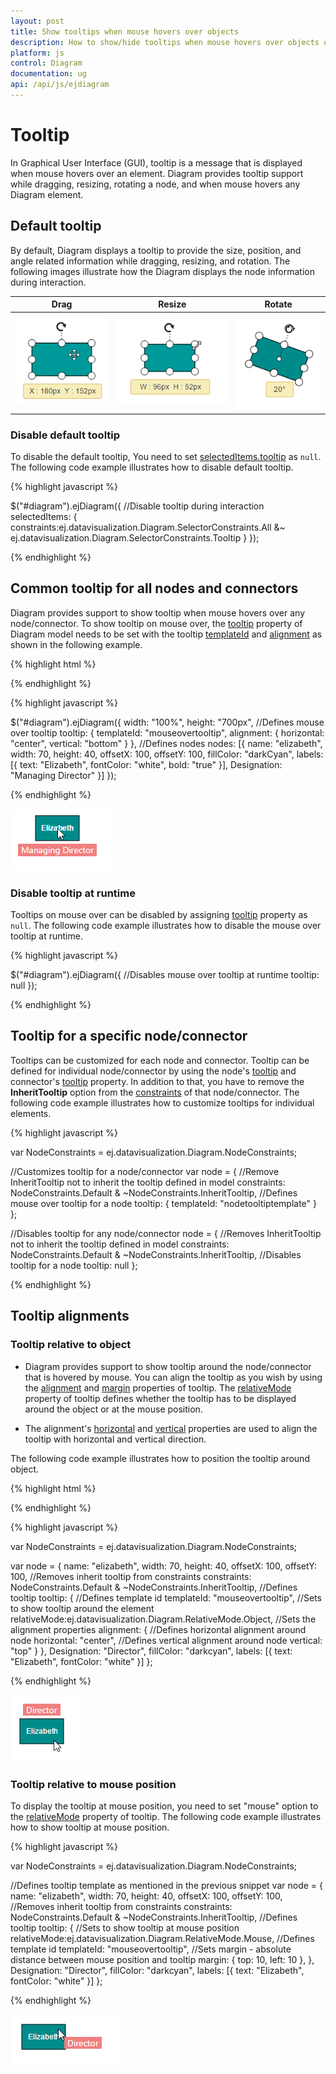 ```yaml
---
layout: post
title: Show tooltips when mouse hovers over objects
description: How to show/hide tooltips when mouse hovers over objects or during interaction?
platform: js
control: Diagram
documentation: ug
api: /api/js/ejdiagram
---
```


# Tooltip
In Graphical User Interface (GUI), tooltip is a message that is displayed when mouse hovers over an element. Diagram provides tooltip support while dragging, resizing, rotating a node, and when mouse hovers any Diagram element.

## Default tooltip

By default, Diagram displays a tooltip to provide the size, position, and angle related information while dragging, resizing, and rotation. The following images illustrate how the Diagram displays the node information during interaction.

| Drag | Resize | Rotate |
|---|---|---|
| ![](/js/Diagram/Tooltip_images/Tooltip_img1.png) | ![](/js/Diagram/Tooltip_images/Tooltip_img2.png) | ![](/js/Diagram/Tooltip_images/Tooltip_img3.png) |

### Disable default tooltip

To disable the default tooltip, You need to set [selectedItems.tooltip](/api/js/ejdiagram#members:selecteditems-tooltip "selectedItems.tooltip") as `null`. The following code example illustrates how to disable default tooltip.

{% highlight javascript %}

$("#diagram").ejDiagram({
	//Disable tooltip during interaction
	selectedItems: {
		constraints:ej.datavisualization.Diagram.SelectorConstraints.All &~  ej.datavisualization.Diagram.SelectorConstraints.Tooltip
	}
});

{% endhighlight %} 


## Common tooltip for all nodes and connectors

Diagram provides support to show tooltip when mouse hovers over any node/connector. 
To show tooltip on mouse over, the [tooltip](/api/js/ejdiagram#members:tooltip "tooltip") property of Diagram model needs to be set with the tooltip [templateId](/api/js/ejdiagram#members:tooltip-templateid "templateId") and [alignment](/api/js/ejdiagram#members:tooltip-alignment "alignment") as shown in the following example.

{% highlight html %}

<!--Define tooltip template-->
<script type="text/x-jsrender" id="mouseovertooltip">
	<div style="background-color: #F08080; color: white; white-space: nowrap; height: 20px">
		<span style="padding: 5px;"> {{"{{"}}:Designation{{}}}} </span>
	</div>
</script>

{% endhighlight %}

{% highlight javascript %}

$("#diagram").ejDiagram({
	width: "100%",
	height: "700px",
	//Defines mouse over tooltip
	tooltip: {
		templateId: "mouseovertooltip",
		alignment: {
			horizontal: "center",
			vertical: "bottom"
		}
	},
	//Defines nodes
	nodes: [{
		name: "elizabeth",
		width: 70,
		height: 40,
		offsetX: 100,
		offsetY: 100,
		fillColor: "darkCyan",
		labels: [{
			text: "Elizabeth",
			fontColor: "white",
			bold: "true"
		}],
		Designation: "Managing Director"
	}]
});

{% endhighlight %} 

![](/js/Diagram/Tooltip_images/Tooltip_img4.png)

### Disable tooltip at runtime

Tooltips on mouse over can be disabled by assigning [tooltip](/api/js/ejdiagram#members:tooltip "tooltip") property as `null`. The following code example illustrates how to disable the mouse over tooltip at runtime.

{% highlight javascript %}

$("#diagram").ejDiagram({
	//Disables mouse over tooltip at runtime
	tooltip: null
});

{% endhighlight %} 

## Tooltip for a specific node/connector

Tooltips can be customized for each node and connector. Tooltip can be defined for individual node/connector by using the node's [tooltip](/api/js/ejdiagram#members:nodes-tooltip "tooltip") and connector's [tooltip](/api/js/ejdiagram#members:connectors-tooltip "tooltip") property. In addition to that, you have to remove the **InheritTooltip** option from the [constraints](/api/js/ejdiagram#members:constraints "constraints") of that node/connector. The following code example illustrates how to customize tooltips for individual elements.

{% highlight javascript %}

var NodeConstraints = ej.datavisualization.Diagram.NodeConstraints;

//Customizes tooltip for a node/connector
var node = {
	//Remove InheritTooltip not to inherit the tooltip defined in model
	constraints: NodeConstraints.Default & ~NodeConstraints.InheritTooltip,
	//Defines mouse over tooltip for a node
	tooltip: {
		templateId: "nodetooltiptemplate"
	}
};

//Disables tooltip for any node/connector
node = {
	//Removes InheritTooltip not to inherit the tooltip defined in model
	constraints: NodeConstraints.Default & ~NodeConstraints.InheritTooltip,
	//Disables tooltip for a node
	tooltip: null
};

{% endhighlight %} 

## Tooltip alignments

### Tooltip relative to object

* Diagram provides support to show tooltip around the node/connector that is hovered by mouse. You can align the tooltip as you wish by using the [alignment](/api/js/ejdiagram#members:tooltip-alignment "alignment") and [margin](/api/js/ejdiagram#members:tooltip-margin "margin") properties of tooltip. The [relativeMode](/api/js/ejdiagram#members:tooltip-relativemode "relativeMode") property of tooltip defines whether the tooltip has to be displayed around the object or at the mouse position. 

* The alignment's [horizontal](/api/js/ejdiagram#members:tooltip-alignment-horizontal "horizontal") and [vertical](/api/js/ejdiagram#members:tooltip-alignment-vertical "vertical") properties are used to align the tooltip with horizontal and vertical direction.

The following code example illustrates how to position the tooltip around object.

{% highlight html %}

<!--Define tooltip template-->
<script type="text/x-jsrender" id="mouseovertooltip">
	<div style="background-color: #F08080; color: white; padding: 5px;">
		<span> {{"{{"}}:Designation{{}}}} </span>
	</div>
</script>

{% endhighlight %}

{% highlight javascript %}

var NodeConstraints = ej.datavisualization.Diagram.NodeConstraints;

var node = {
	name: "elizabeth", width: 70, height: 40, offsetX: 100, offsetY: 100,
	//Removes inherit tooltip from constraints
	constraints: NodeConstraints.Default & ~NodeConstraints.InheritTooltip,
	//Defines tooltip
	tooltip: {
		//Defines template id
		templateId: "mouseovertooltip",
		//Sets to show tooltip around the element
		relativeMode:ej.datavisualization.Diagram.RelativeMode.Object,
		//Sets the alignment properties
		alignment: {
			//Defines horizontal alignment around node
			horizontal: "center",
			//Defines vertical alignment around node
			vertical: "top"
		}
	},
	Designation: "Director",
	fillColor: "darkcyan", labels: [{ text: "Elizabeth", fontColor: "white" }]
};

{% endhighlight %}

![](/js/Diagram/Tooltip_images/Tooltip_img5.png)

### Tooltip relative to mouse position

To display the tooltip at mouse position, you need to set "mouse" option to the [relativeMode](/api/js/ejdiagram#members:tooltip-relativemode "relativeMode") property of tooltip. The following code example illustrates how to show tooltip at mouse position.

{% highlight javascript %}

var NodeConstraints = ej.datavisualization.Diagram.NodeConstraints;

//Defines tooltip template as mentioned in the previous snippet
var node = {
	name: "elizabeth", width: 70, height: 40, offsetX: 100, offsetY: 100,
	//Removes inherit tooltip from constraints
	constraints: NodeConstraints.Default & ~NodeConstraints.InheritTooltip,
	//Defines tooltip
	tooltip: {
		//Sets to show tooltip at mouse position
		relativeMode:ej.datavisualization.Diagram.RelativeMode.Mouse,
		//Defines template id
		templateId: "mouseovertooltip",
		//Sets margin - absolute distance between mouse position and tooltip
		margin: { top: 10, left: 10 },
	},
	Designation: "Director",
	fillColor: "darkcyan", 
	labels: [{ text: "Elizabeth", fontColor: "white" }]
}; 

{% endhighlight %}

![](/js/Diagram/Tooltip_images/Tooltip_img6.png)


